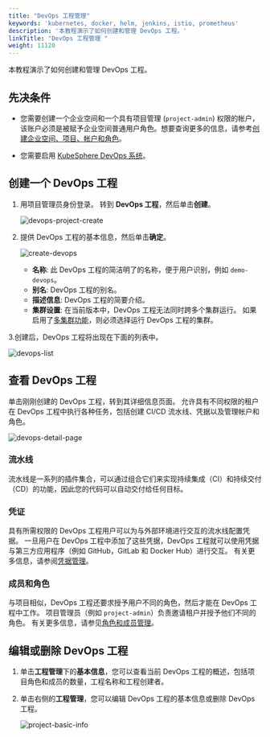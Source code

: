 ```yaml
---
title: "DevOps 工程管理"
keywords: 'kubernetes, docker, helm, jenkins, istio, prometheus'
description: '本教程演示了如何创建和管理 DevOps 工程。'
linkTitle: "DevOps 工程管理 "
weight: 11120
---
```


本教程演示了如何创建和管理 DevOps 工程。

## 先决条件

- 您需要创建一个企业空间和一个具有项目管理 (`project-admin`) 权限的帐户，该账户必须是被赋予企业空间普通用户角色。想要查询更多的信息，请参考[创建企业空间、项目、帐户和角色](../../../quick-start/create-workspace-and-project/)。

- 您需要启用 [KubeSphere DevOps 系统](../../../pluggable-components/devops/)。 

## 创建一个 DevOps 工程

1. 用项目管理员身份登录。 转到 **DevOps 工程**，然后单击**创建**。

   ![devops-project-create](/images/docs/devops-user-guide-zh/using-devops-zh/devops-project-management-zh/devops-project-create.png)

2. 提供 DevOps 工程的基本信息，然后单击**确定**。

   ![create-devops](/images/docs/devops-user-guide-zh/using-devops-zh/devops-project-management-zh/create-devops.png)

   - **名称**: 此 DevOps 工程的简洁明了的名称，便于用户识别，例如 `demo-devops`。
   - **别名**: DevOps 工程的别名。
   - **描述信息**: DevOps 工程的简要介绍。
   - **集群设置**: 在当前版本中，DevOps 工程无法同时跨多个集群运行。 如果启用了[多集群功能](../../../multicluster-management/)，则必须选择运行 DevOps 工程的集群。

3.创建后，DevOps 工程将出现在下面的列表中。

   ![devops-list](/images/docs/devops-user-guide-zh/using-devops-zh/devops-project-management-zh/devops-list.png)

## 查看 DevOps 工程

单击刚刚创建的 DevOps 工程，转到其详细信息页面。 允许具有不同权限的租户在 DevOps 工程中执行各种任务，包括创建 CI/CD 流水线、凭据以及管理帐户和角色。

![devops-detail-page](/images/docs/devops-user-guide-zh/using-devops-zh/devops-project-management-zh/devops-detail-page.png)

### 流水线

流水线是一系列的插件集合，可以通过组合它们来实现持续集成（CI）和持续交付（CD）的功能，因此您的代码可以自动交付给任何目标。

### 凭证

具有所需权限的 DevOps 工程用户可以为与外部环境进行交互的流水线配置凭据。 一旦用户在 DevOps 工程中添加了这些凭据，DevOps 工程就可以使用凭据与第三方应用程序（例如 GitHub，GitLab 和 Docker Hub）进行交互。 有关更多信息，请参阅[凭据管理](../credential-management/)。

### 成员和角色

与项目相似，DevOps 工程还要求授予用户不同的角色，然后才能在 DevOps 工程中工作。 项目管理员（例如 `project-admin`）负责邀请租户并授予他们不同的角色。 有关更多信息，请参见[角色和成员管理](../role-and-member-management/)。

## 编辑或删除 DevOps 工程

1. 单击**工程管理**下的**基本信息**，您可以查看当前 DevOps 工程的概述，包括项目角色和成员的数量，工程名称和工程创建者。

2. 单击右侧的**工程管理**，您可以编辑 DevOps 工程的基本信息或删除 DevOps 工程。

   ![project-basic-info](/images/docs/devops-user-guide-zh/using-devops-zh/devops-project-management-zh/project-basic-info.png)